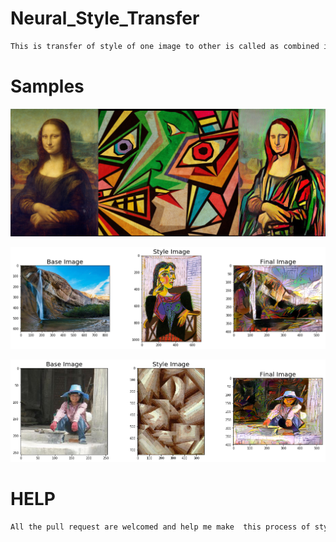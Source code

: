 # Neural_Style_Transfer
```bash
This is transfer of style of one image to other is called as combined image.
``` 
# Samples
 
![](https://github.com/bansal-dhruv/Neural_Style_Transfer/blob/master/Sample/1.png)


![](https://github.com/bansal-dhruv/Neural_Style_Transfer/blob/master/Sample/2.png)
    

![](https://github.com/bansal-dhruv/Neural_Style_Transfer/blob/master/Sample/3.png)

# HELP

```bash 
All the pull request are welcomed and help me make  this process of style transfers fast.
```
